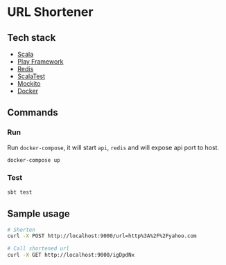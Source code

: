 # URL Shortener

## Tech stack
- [Scala](https://www.scala-lang.org/)
- [Play Framework](https://www.playframework.com/)
- [Redis](https://github.com/antirez/redis)
- [ScalaTest](http://www.scalatest.org/)
- [Mockito](https://github.com/mockito/mockito)
- [Docker](https://www.docker.com/)


## Commands

### Run
Run `docker-compose`, it will start `api`, `redis` and will expose api port to host.

```sh
docker-compose up
```

### Test
```sh
sbt test
```

## Sample usage

```sh
# Shorten
curl -X POST http://localhost:9000/url=http%3A%2F%2Fyahoo.com

# Call shortened url
curl -X GET http://localhost:9000/igDpdNx
```
